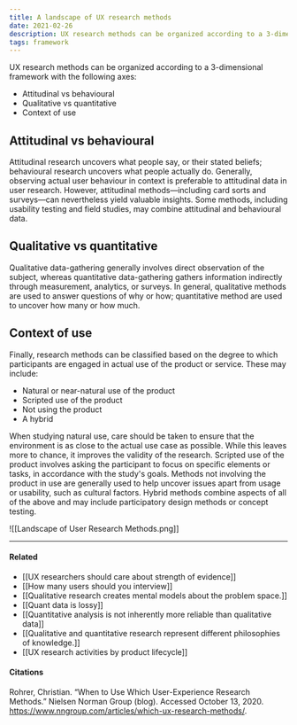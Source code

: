 ```yaml
---
title: A landscape of UX research methods
date: 2021-02-26
description: UX research methods can be organized according to a 3-dimensional framework.
tags: framework
---
```


UX research methods can be organized according to a 3-dimensional framework with the following axes:

- Attitudinal vs behavioural
- Qualitative vs quantitative
- Context of use

## Attitudinal vs behavioural 
Attitudinal research uncovers what people say, or their stated beliefs; behavioural research uncovers what people actually do. Generally, observing actual user behaviour in context is preferable to attitudinal data in user research. However, attitudinal methods—including card sorts and surveys—can nevertheless yield valuable insights. Some methods, including usability testing and field studies, may combine attitudinal and behavioural data.

## Qualitative vs quantitative
Qualitative data-gathering generally involves direct observation of the subject, whereas quantitative data-gathering gathers information indirectly through measurement, analytics, or surveys. In general, qualitative methods are used to answer questions of why or how; quantitative method are used to uncover how many or how much. 

## Context of use
Finally, research methods can be classified based on the degree to which participants are engaged in actual use of the product or service. These may include: 

- Natural or near-natural use of the product
- Scripted use of the product
- Not using the product 
- A hybrid 

When studying natural use, care should be taken to ensure that the environment is as close to the actual use case as possible. While this leaves more to chance, it improves the validity of the research. Scripted use of the product involves asking the participant to focus on specific elements or tasks, in accordance with the study's goals. Methods not involving the product in use are generally used to help uncover issues apart from usage or usability, such as cultural factors. Hybrid methods combine aspects of all of the above and may include participatory design methods or concept testing. 

![[Landscape of User Research Methods.png]]


---
#### Related 
- [[UX researchers should care about strength of evidence]]
- [[How many users should you interview]]
- [[Qualitative research creates mental models about the problem space.]]
- [[Quant data is lossy]]
- [[Quantitative analysis is not inherently more reliable than qualitative data]]
- [[Qualitative and quantitative research represent different philosophies of knowledge.]]
- [[UX research activities by product lifecycle]]

#### Citations
Rohrer, Christian. “When to Use Which User-Experience Research Methods.” Nielsen Norman Group (blog). Accessed October 13, 2020. https://www.nngroup.com/articles/which-ux-research-methods/.

